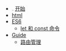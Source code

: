 <!-- docs/_sidebar.md -->

* <img src="E:\mengchenchenchen\img\1.png" alt="图标" style="zoom:10%;" /> [开始](/)
* [html](/docs/html.md)
* [ES6](https://es6.ruanyifeng.com/)
  * [let 和 const 命令](/docs/es6/chap1.md)
* [Guide](guide.md)
  * [路由管理](guide.md)